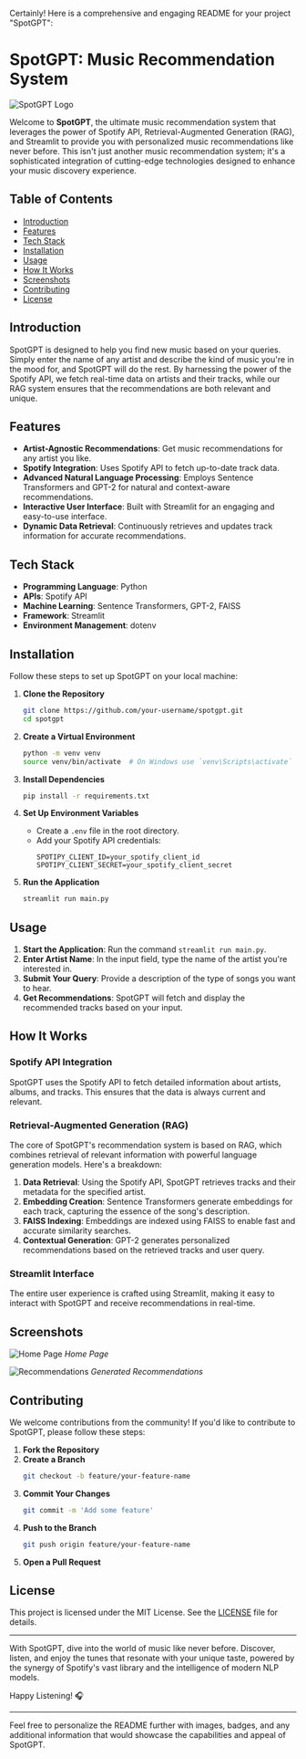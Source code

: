 Certainly! Here is a comprehensive and engaging README for your project "SpotGPT":

# SpotGPT: Music Recommendation System

![SpotGPT Logo](path/to/logo.png) <!-- Add a logo if you have one -->

Welcome to **SpotGPT**, the ultimate music recommendation system that leverages the power of Spotify API, Retrieval-Augmented Generation (RAG), and Streamlit to provide you with personalized music recommendations like never before. This isn't just another music recommendation system; it's a sophisticated integration of cutting-edge technologies designed to enhance your music discovery experience.

## Table of Contents
- [Introduction](#introduction)
- [Features](#features)
- [Tech Stack](#tech-stack)
- [Installation](#installation)
- [Usage](#usage)
- [How It Works](#how-it-works)
- [Screenshots](#screenshots)
- [Contributing](#contributing)
- [License](#license)

## Introduction

SpotGPT is designed to help you find new music based on your queries. Simply enter the name of any artist and describe the kind of music you're in the mood for, and SpotGPT will do the rest. By harnessing the power of the Spotify API, we fetch real-time data on artists and their tracks, while our RAG system ensures that the recommendations are both relevant and unique.

## Features

- **Artist-Agnostic Recommendations**: Get music recommendations for any artist you like.
- **Spotify Integration**: Uses Spotify API to fetch up-to-date track data.
- **Advanced Natural Language Processing**: Employs Sentence Transformers and GPT-2 for natural and context-aware recommendations.
- **Interactive User Interface**: Built with Streamlit for an engaging and easy-to-use interface.
- **Dynamic Data Retrieval**: Continuously retrieves and updates track information for accurate recommendations.

## Tech Stack

- **Programming Language**: Python
- **APIs**: Spotify API
- **Machine Learning**: Sentence Transformers, GPT-2, FAISS
- **Framework**: Streamlit
- **Environment Management**: dotenv

## Installation

Follow these steps to set up SpotGPT on your local machine:

1. **Clone the Repository**
   ```sh
   git clone https://github.com/your-username/spotgpt.git
   cd spotgpt
   ```

2. **Create a Virtual Environment**
   ```sh
   python -m venv venv
   source venv/bin/activate  # On Windows use `venv\Scripts\activate`
   ```

3. **Install Dependencies**
   ```sh
   pip install -r requirements.txt
   ```

4. **Set Up Environment Variables**
   - Create a `.env` file in the root directory.
   - Add your Spotify API credentials:
     ```
     SPOTIPY_CLIENT_ID=your_spotify_client_id
     SPOTIPY_CLIENT_SECRET=your_spotify_client_secret
     ```

5. **Run the Application**
   ```sh
   streamlit run main.py
   ```

## Usage

1. **Start the Application**: Run the command `streamlit run main.py`.
2. **Enter Artist Name**: In the input field, type the name of the artist you're interested in.
3. **Submit Your Query**: Provide a description of the type of songs you want to hear.
4. **Get Recommendations**: SpotGPT will fetch and display the recommended tracks based on your input.

## How It Works

### Spotify API Integration

SpotGPT uses the Spotify API to fetch detailed information about artists, albums, and tracks. This ensures that the data is always current and relevant.

### Retrieval-Augmented Generation (RAG)

The core of SpotGPT's recommendation system is based on RAG, which combines retrieval of relevant information with powerful language generation models. Here's a breakdown:

1. **Data Retrieval**: Using the Spotify API, SpotGPT retrieves tracks and their metadata for the specified artist.
2. **Embedding Creation**: Sentence Transformers generate embeddings for each track, capturing the essence of the song's description.
3. **FAISS Indexing**: Embeddings are indexed using FAISS to enable fast and accurate similarity searches.
4. **Contextual Generation**: GPT-2 generates personalized recommendations based on the retrieved tracks and user query.

### Streamlit Interface

The entire user experience is crafted using Streamlit, making it easy to interact with SpotGPT and receive recommendations in real-time.

## Screenshots

![Home Page](path/to/screenshot1.png)
*Home Page*

![Recommendations](path/to/screenshot2.png)
*Generated Recommendations*

## Contributing

We welcome contributions from the community! If you'd like to contribute to SpotGPT, please follow these steps:

1. **Fork the Repository**
2. **Create a Branch**
   ```sh
   git checkout -b feature/your-feature-name
   ```
3. **Commit Your Changes**
   ```sh
   git commit -m 'Add some feature'
   ```
4. **Push to the Branch**
   ```sh
   git push origin feature/your-feature-name
   ```
5. **Open a Pull Request**

## License

This project is licensed under the MIT License. See the [LICENSE](LICENSE) file for details.

---

With SpotGPT, dive into the world of music like never before. Discover, listen, and enjoy the tunes that resonate with your unique taste, powered by the synergy of Spotify's vast library and the intelligence of modern NLP models.

Happy Listening! 🎧

---

Feel free to personalize the README further with images, badges, and any additional information that would showcase the capabilities and appeal of SpotGPT.
